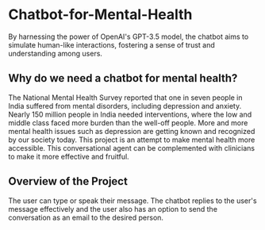 # Chatbot-for-Mental-Health
By harnessing the power of OpenAI's GPT-3.5 model, the chatbot aims to simulate human-like interactions, fostering a sense of trust and understanding among users.

## Why do we need a chatbot for mental health?
The National Mental Health Survey reported that one in seven people in India suffered from mental disorders, including depression and anxiety.
Nearly 150 million people in India needed interventions, where the low and middle class faced more burden than the well-off people.
More and more mental health issues such as depression are getting known and recognized by our society today. 
This project is an attempt to make mental health more accessible. This conversational agent can be complemented with clinicians to make it more effective and fruitful.

## Overview of the Project
The user can type or speak their message. The chatbot replies to the user's message effectively and the user also has an option to send the conversation as an email to the desired person.

